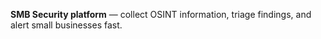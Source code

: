 **SMB Security platform** — collect OSINT information, triage findings, and alert small businesses fast.



